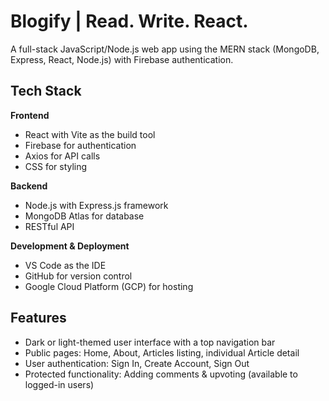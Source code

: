 # Blogify | Read. Write. React.

A full-stack JavaScript/Node.js web app using the MERN stack (MongoDB, Express, React, Node.js) with Firebase authentication.

## Tech Stack

**Frontend**
- React with Vite as the build tool
- Firebase for authentication
- Axios for API calls
- CSS for styling

**Backend**
- Node.js with Express.js framework
- MongoDB Atlas for database
- RESTful API

**Development & Deployment**
- VS Code as the IDE
- GitHub for version control
- Google Cloud Platform (GCP) for hosting

## Features

- Dark or light-themed user interface with a top navigation bar
- Public pages: Home, About, Articles listing, individual Article detail
- User authentication: Sign In, Create Account, Sign Out
- Protected functionality: Adding comments & upvoting (available to logged-in users)